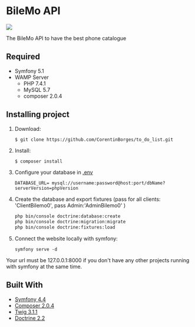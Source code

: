 # BileMo API

<a href="https://codeclimate.com/github/CorentinBorges/bileMo/maintainability"><img src="https://api.codeclimate.com/v1/badges/00d77ce3da0f8fc0245c/maintainability" /></a>

The BileMo API to have the best phone catalogue

## Required

* Symfony 5.1
* WAMP Server
    * PHP 7.4.1
    * MySQL 5.7
    * composer 2.0.4

## Installing project

1.  Download:
    ```bash
    $ git clone https://github.com/CorentinBorges/to_do_list.git
    ```

2.  Install:
    ```
    $ composer install
    ```

3.  Configure your database in [.env](.env)
    ```
    DATABASE_URL= mysql://username:password@host:port/dbName?serverVersion=phpVersion
    ```

4.  Create the database and export fixtures (pass for all clients: 'ClientBilemo0', pass Admin:'AdminBilemo0' )
    ```bash
    php bin/console doctrine:database:create
    php bin/console doctrine:migration:migrate
    php bin/console doctrine:fixtures:load
    ```

6. Connect the website locally with symfony:
    ```
    symfony serve -d
    ```
Your url must be 127.0.0.1:8000 if you don't have any other projects running with symfony at the same time.


## Built With
*   [Symfony 4.4](https://symfony.com/)
*   [Composer 2.0.4](https://getcomposer.org/)
*   [Twig 3.1.1](https://twig.symfony.com/)
*   [Doctrine 2.2](https://www.doctrine-project.org/index.html)